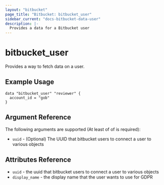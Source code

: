 ```yaml
---
layout: "bitbucket"
page_title: "Bitbucket: bitbucket_user"
sidebar_current: "docs-bitbucket-data-user"
description: |-
  Provides a data for a Bitbucket user
---
```


# bitbucket\_user

Provides a way to fetch data on a user.

## Example Usage

```hcl
data "bitbucket_user" "reviewer" {
  account_id = "gob"
}
```

## Argument Reference

The following arguments are supported (At least of of is required):

* `uuid` - (Optional) The UUID that bitbucket users to connect a user to various objects

## Attributes Reference

* `uuid` - the uuid that bitbucket users to connect a user to various objects
* `display_name` - the display name that the user wants to use for GDPR
